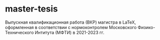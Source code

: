 # master-tesis
Выпускная квалификационная работа (ВКР) магистра в LaTeX, оформленная в соответствии с нормоконтролем Московского Физико-Технического Интитута (МФТИ) в 2021-2023 гг.
